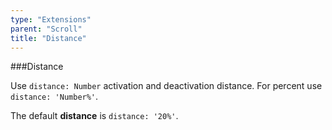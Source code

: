 ```yaml
---
type: "Extensions"
parent: "Scroll"
title: "Distance"
---
```


###Distance

Use `distance: Number` activation and deactivation distance. For percent use `distance: 'Number%'`.

The default **distance** is `distance: '20%'`.

<demo>
  <div class="gatsby_demo_item" data-iframe="iframe/demos/scroll/distance">
  </div>
</demo>
